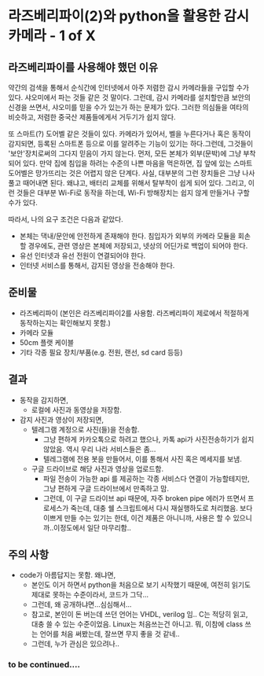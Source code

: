 # 라즈베리파이(2)와 python을 활용한 감시 카메라 - 1 of X

## 라즈베리파이를 사용해야 했던 이유

약간의 검색을 통해서 순식간에 인터넷에서 아주 저렴한 감시 카메라들을 구입할 수가 있다. 샤오미에서 파는 것들 같은 것 말이다.
그런데, 감시 카메라를 설치할만큼 보안의 신경을 쓰면서, 샤오미를 믿을 수가 있는가 하는 문제가 있다. 
그러한 의심들을 여타의 비슷하고, 저렴한 중국산 제품들에게서 거두기가 쉽지 않다.

또 스마트(?) 도어벨 같은 것들이 있다. 카메라가 있어서, 벨을 누른다거나 혹은 동작이 감지되면, 등록된 스마트폰 등으로 이를 알려주는 기능이 있기는 하다.그런데, 그것들이 '보안'장치로써의 그다지 믿음이 가지 않는다. 먼저, 모든 본체가 외부(문박)에 그냥 부착되어 있다. 
만약 집에 침입을 하려는 수준의 나쁜 마음을 먹은하면, 집 앞에 있는 스마트 도어벨은 망가뜨리는 것은 어렵지 않은 단계다. 사실, 대부분의 그런 장치들은 그냥 나사 풀고 때어내면 된다. 왜냐고, 배터리 교체를 위해서 탈부착이 쉽게 되어 있다. 그리고, 이런 것들은 대부분 Wi-Fi로 동작을 하는데, Wi-Fi 방해장치는 쉽지 않게 만들거나 구할 수가 있다. 

따라서, 나의 요구 조건은 다음과 같았다.
* 본체는 댁내/문안에 안전하게 존재해야 한다. 
침입자가 외부의 카메라 모듈을 회손할 경우에도, 관련 영상은 본체에 저장되고, 넷상의 어딘가로 백업이 되어야 한다.
* 유선 인터넷과 유선 전원이 연결되어야 한다.
* 인터넷 서비스를 통해서, 감지된 영상을 전송해야 한다.

## 준비물
* 라즈베리파이 (본인은 라즈베리파이2를 사용함. 라즈베리파이 제로에서 적절하게 동작하는지는 확인해보지 못함.)
* 카메라 모듈
* 50cm 플랫 케이블
* 기타 각종 필요 장치/부품(e.g. 전원, 랜선, sd card 등등)

## 결과
* 동작을 감지하면, 
  - 로컬에 사진과 동영상을 저장함. 
* 감지 사진과 영상이 저장되면,
  - 텔레그램 계정으로 사진(들)을 전송함.
    + 그냥 편하게 카카오톡으로 하려고 했으나, 카톡 api가 사진전송하기가 쉽지 않았음. 역시 우리 나라 서비스들은 좀...
    + 텔레그램에 전용 봇을 만들어서, 이를 통해서 사진 혹은 메세지를 보냄.
  - 구글 드라이브로 해당 사진과 영상을 업로드함.
    + 파일 전송이 가능한 api 를 제공하는 각종 서비스다 연결이 가능할테지만, 그냥 편하게 구글 드라이브에서 만족하고 맘.
    + 그런데, 이 구글 드라이브 api 때문에, 자주 broken pipe 에러가 뜨면서 프로세스가 죽는데, 대충 쉘 스크립트에서 다시 재실행하도로 처리했음. 보다 이쁘게 만들 수는 있기는 한데, 이건 제품은 아니니까, 사용은 할 수 있으니까..이정도에서 일단 마무리함..
    
## 주의 사항
* code가 아름답지는 못함. 왜냐면, 
  - 본인도 이거 하면서 python을 처음으로 보기 시작했기 때문에, 여전히 읽기도 제대로 못하는 수준이라서, 코드가 그닥...
  - 그런데, 왜 공개하냐면...심심해서...
  - 참고로, 본인이 돈 버는데 쓰던 언어는 VHDL, verilog 임.. C는 적당히 읽고, 대충 쓸 수 있는 수준이었음. Linux는 처음쓰는건 아니고. 뭐, 이참에 class 쓰는 언어를 처음 써봤는데, 잘쓰면 무지 좋을 것 같네..
  - 그런데, 누가 관심은 있으려나..

### to be continued....


